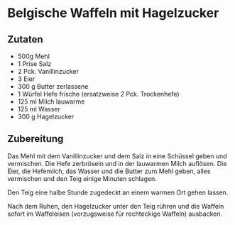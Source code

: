 # Belgische Waffeln mit Hagelzucker

## Zutaten

- 500g Mehl
- 1 Prise Salz
- 2 Pck. Vanillinzucker
- 3 Eier
- 300 g Butter zerlassene
- 1 Würfel Hefe frische (ersatzweise 2 Pck. Trockenhefe)
- 125 ml Milch lauwarme
- 125 ml Wasser
- 300 g Hagelzucker

## Zubereitung

Das Mehl mit dem Vanillinzucker und dem Salz in eine Schüssel geben und vermischen.
Die Hefe zerbröseln und in der lauwarmen Milch auflösen.
Die Eier, die Hefemilch, das Wasser und die Butter zum Mehl geben, alles vermischen und den Teig einige Minuten schlagen.

Den Teig eine halbe Stunde zugedeckt an einem warmen Ort gehen lassen.

Nach dem Ruhen, den Hagelzucker unter den Teig rühren und die Waffeln sofort im Waffeleisen (vorzugsweise für rechteckige Waffeln) ausbacken.
